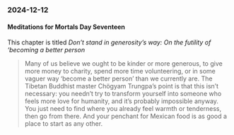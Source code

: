 ### 2024-12-12
#### Meditations for Mortals Day Seventeen
This chapter is titled _Don’t stand in generosity’s way: On the futility of ‘becoming a better person_

> Many of us believe we ought to be kinder or more generous, to give more money to charity, spend more time volunteering, or in some vaguer way ‘become a better person’ than we currently are. The Tibetan Buddhist master Chögyam Trungpa’s point is that this isn’t necessary: you needn’t try to transform yourself into someone who feels more love for humanity, and it’s probably impossible anyway. You just need to find where you already feel warmth or tenderness, then go from there. And your penchant for Mexican food is as good a place to start as any other.